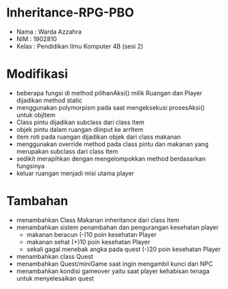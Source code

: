 # Inheritance-RPG-PBO
- Nama  : Warda Azzahra
- NIM   : 1902810
- Kelas : Pendidikan Ilmu Komputer 4B (sesi 2)
# Modifikasi
- beberapa fungsi di method pilihanAksi() milik Ruangan dan Player dijadikan method static
- menggunakan polymorpism pada saat mengeksekusi prosesAksi() untuk objItem
- Class pintu dijadikan subclass dari class Item
- objek pintu dalam ruangan diinput ke arrItem
- item roti pada ruangan dijadikan objek dari class makanan 
- menggunakan override method pada class pintu dan makanan yang merupakan subclass dari class Item
- sedikit merapihkan dengan mengelompokkan method berdasarkan fungsinya
- keluar ruangan menjadi misi utama player
# Tambahan
- menambahkan Class Makanan inheritance dari class Item
- menambahkan sistem penambahan dan pengurangan kesehatan player
    - makanan beracun (-)10 poin kesehatan Player
    - makanan sehat (+)10 poin kesehatan Player
    - sekali gagal menebak angka pada quest (-)20 poin kesehatan Player
- menambahkan class Quest
- menambahkan Quest/miniGame saat ingin mengambil kunci dari NPC
- menambahkan kondisi gameover yaitu saat player kehabisan tenaga untuk menyelesaikan quest
